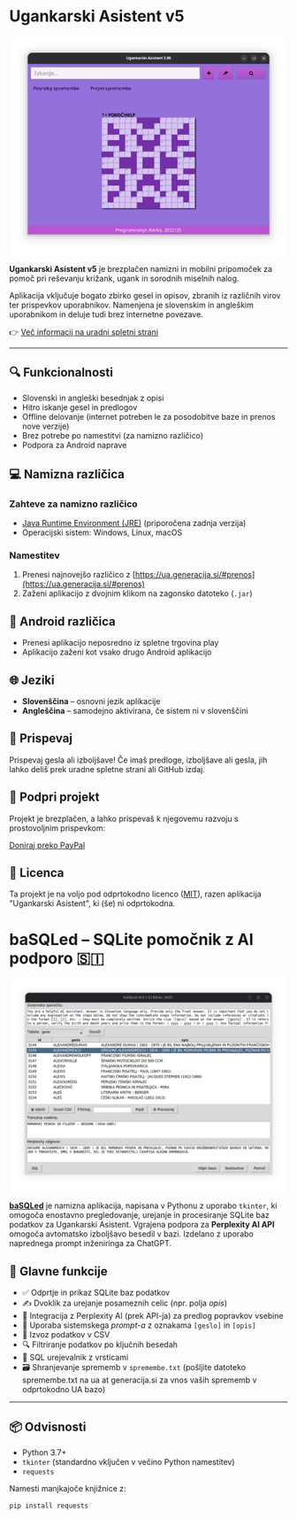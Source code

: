 # Ugankarski Asistent v5

![Osnovno okno](./ua5.png)

**Ugankarski Asistent v5** je brezplačen namizni in mobilni pripomoček za pomoč pri reševanju križank, ugank in sorodnih miselnih nalog.

Aplikacija vključuje bogato zbirko gesel in opisov, zbranih iz različnih virov ter prispevkov uporabnikov. Namenjena je slovenskim in angleškim uporabnikom in deluje tudi brez internetne povezave.

👉 [Več informacij na uradni spletni strani](https://ua.generacija.si)

---

## 🔍 Funkcionalnosti

- Slovenski in angleški besednjak z opisi
- Hitro iskanje gesel in predlogov
- Offline delovanje (internet potreben le za posodobitve baze in prenos nove verzije)
- Brez potrebe po namestitvi (za namizno različico)
- Podpora za Android naprave

## 💻 Namizna različica

### Zahteve za namizno različico

- [Java Runtime Environment (JRE)](https://www.java.com/en/download/) (priporočena zadnja verzija)
- Operacijski sistem: Windows, Linux, macOS

### Namestitev

1. Prenesi najnovejšo različico z [https://ua.generacija.si/#prenos](https://ua.generacija.si/#prenos)
2. Zaženi aplikacijo z dvojnim klikom na zagonsko datoteko (`.jar`)

## 📱 Android različica

- Prenesi aplikacijo neposredno iz spletne trgovina play
- Aplikacijo zaženi kot vsako drugo Android aplikacijo

## 🌐 Jeziki

- **Slovenščina** – osnovni jezik aplikacije
- **Angleščina** – samodejno aktivirana, če sistem ni v slovenščini

## 🤝 Prispevaj

Prispevaj gesla ali izboljšave! Če imaš predloge, izboljšave ali gesla, jih lahko deliš prek uradne spletne strani ali GitHub izdaj.

## 💚 Podpri projekt

Projekt je brezplačen, a lahko prispevaš k njegovemu razvoju s prostovoljnim prispevkom:

[Doniraj preko PayPal](https://www.paypal.com/donate/?hosted_button_id=4BS9ZUXJ2P7GN)

## 📄 Licenca

Ta projekt je na voljo pod odprtokodno licenco ([MIT](LICENSE)), razen aplikacija "Ugankarski Asistent", ki (še) ni odprtokodna.

# baSQLed – SQLite pomočnik z AI podporo 🇸🇮

![Osnovno okno](./basqled.png)

**[baSQLed](basqled.py)** je namizna aplikacija, napisana v Pythonu z uporabo `tkinter`, ki omogoča enostavno pregledovanje, urejanje in procesiranje SQLite baz podatkov za Ugankarski Asistent. Vgrajena podpora za **Perplexity AI API** omogoča avtomatsko izboljšavo besedil v bazi. Izdelano z uporabo naprednega prompt inženiringa za ChatGPT.

## 🎯 Glavne funkcije

- ✅ Odprtje in prikaz SQLite baz podatkov
- ✍️ Dvoklik za urejanje posameznih celic (npr. polja *opis*)
- 🤖 Integracija z Perplexity AI (prek API-ja) za predlog popravkov vsebine
- 🧠 Uporaba sistemskega *prompt-a* z oznakama `[geslo]` in `[opis]`
- 📄 Izvoz podatkov v CSV
- 🔍 Filtriranje podatkov po ključnih besedah
- 💾 SQL urejevalnik z vrsticami
- 🗃️ Shranjevanje sprememb v `spremembe.txt` (pošljite datoteko spremembe.txt na ua at generacija.si za vnos vaših sprememb v odprtokodno UA bazo)

---

## 📦 Odvisnosti

- Python 3.7+
- `tkinter` (standardno vključen v večino Python namestitev)
- `requests`

Namesti manjkajoče knjižnice z:
```bash
pip install requests
